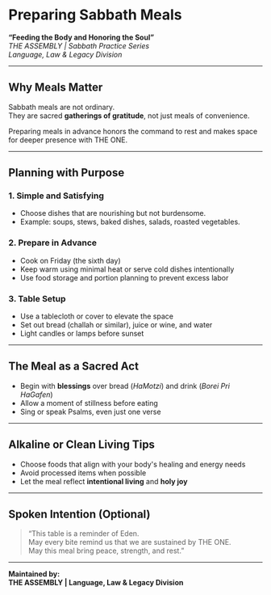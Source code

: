 
# Preparing Sabbath Meals  
**“Feeding the Body and Honoring the Soul”**  
*THE ASSEMBLY | Sabbath Practice Series*  
*Language, Law & Legacy Division*

---

## Why Meals Matter

Sabbath meals are not ordinary.  
They are sacred **gatherings of gratitude**, not just meals of convenience.

Preparing meals in advance honors the command to rest and makes space for deeper presence with THE ONE.

---

## Planning with Purpose

### 1. Simple and Satisfying
- Choose dishes that are nourishing but not burdensome.
- Example: soups, stews, baked dishes, salads, roasted vegetables.

### 2. Prepare in Advance
- Cook on Friday (the sixth day)  
- Keep warm using minimal heat or serve cold dishes intentionally  
- Use food storage and portion planning to prevent excess labor

### 3. Table Setup
- Use a tablecloth or cover to elevate the space  
- Set out bread (challah or similar), juice or wine, and water  
- Light candles or lamps before sunset

---

## The Meal as a Sacred Act

- Begin with **blessings** over bread (*HaMotzi*) and drink (*Borei Pri HaGafen*)  
- Allow a moment of stillness before eating  
- Sing or speak Psalms, even just one verse

---

## Alkaline or Clean Living Tips

- Choose foods that align with your body's healing and energy needs  
- Avoid processed items when possible  
- Let the meal reflect **intentional living** and **holy joy**

---

## Spoken Intention (Optional)

> “This table is a reminder of Eden.  
> May every bite remind us that we are sustained by THE ONE.  
> May this meal bring peace, strength, and rest.”

---

**Maintained by:**  
**THE ASSEMBLY | Language, Law & Legacy Division**
